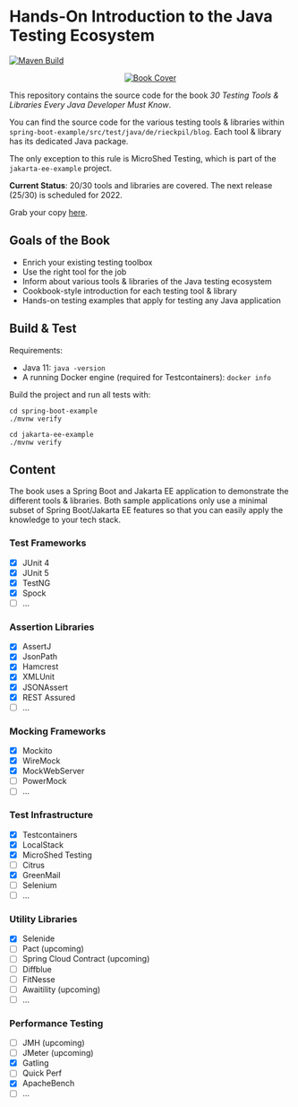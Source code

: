 # Hands-On Introduction to the Java Testing Ecosystem

[![Maven Build](https://github.com/rieckpil/java-testing-ecosystem/actions/workflows/build.yml/badge.svg?branch=master)](https://github.com/rieckpil/java-testing-ecosystem/actions/workflows/build.yml)

<p align="center">
  <a href="https://rieckpil.de/testing-tools-and-libraries-every-java-developer-must-know/">
    <img src="https://rieckpil.de/wp-content/uploads/2021/04/testing-tools-and-libraries-every-java-developer-must-know-book-cover-1-e1617971322966.png" alt=" Book Cover"/>
  </a>
</p>

This repository contains the source code for the book *30 Testing Tools & Libraries Every Java Developer Must Know*.

You can find the source code for the various testing tools & libraries within `spring-boot-example/src/test/java/de/rieckpil/blog`. Each tool & library has its dedicated Java package.

The only exception to this rule is MicroShed Testing, which is part of the `jakarta-ee-example` project.

**Current Status**: 20/30 tools and libraries are covered. The next release (25/30) is scheduled for 2022.

Grab your copy [here](https://rieckpil.de/testing-tools-and-libraries-every-java-developer-must-know/).

## Goals of the Book

- Enrich your existing testing toolbox
- Use the right tool for the job
- Inform about various tools & libraries of the Java testing ecosystem
- Cookbook-style introduction for each testing tool & library
- Hands-on testing examples that apply for testing any Java application

## Build & Test

Requirements:

- Java 11: `java -version`
- A running Docker engine (required for Testcontainers): `docker info`

Build the project and run all tests with:

```shell
cd spring-boot-example
./mvnw verify

cd jakarta-ee-example
./mvnw verify
```

## Content

The book uses a Spring Boot and Jakarta EE application to demonstrate the different tools & libraries. Both sample applications only use a minimal subset of Spring Boot/Jakarta EE features so that you can easily apply the knowledge to your tech stack.

### Test Frameworks

- [x] JUnit 4
- [x] JUnit 5
- [x] TestNG
- [x] Spock
- [ ] ...

### Assertion Libraries

- [x] AssertJ
- [x] JsonPath
- [x] Hamcrest
- [x] XMLUnit
- [x] JSONAssert
- [x] REST Assured
- [ ] ...

### Mocking Frameworks

- [x] Mockito
- [x] WireMock
- [x] MockWebServer
- [ ] PowerMock
- [ ] ...

### Test Infrastructure

- [x] Testcontainers
- [x] LocalStack
- [x] MicroShed Testing
- [ ] Citrus
- [x] GreenMail
- [ ] Selenium
- [ ] ...

### Utility Libraries

- [x] Selenide
- [ ] Pact (upcoming)
- [ ] Spring Cloud Contract (upcoming)
- [ ] Diffblue
- [ ] FitNesse
- [ ] Awaitility (upcoming)
- [ ] ...

### Performance Testing

- [ ] JMH (upcoming)
- [ ] JMeter (upcoming)
- [x] Gatling
- [ ] Quick Perf
- [x] ApacheBench
- [ ] ...
